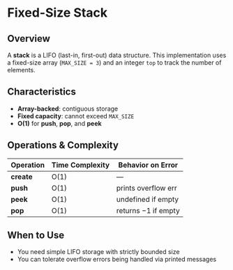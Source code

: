 # Fixed-Size Stack

## Overview

A **stack** is a LIFO (last-in, first-out) data structure. This implementation uses a fixed-size array (`MAX_SIZE = 3`)
and an integer `top` to track the number of elements.

## Characteristics

- **Array-backed**: contiguous storage
- **Fixed capacity**: cannot exceed `MAX_SIZE`
- **O(1)** for **push**, **pop**, and **peek**

## Operations & Complexity

| Operation  | Time Complexity | Behavior on Error   |
|------------|-----------------|---------------------|
| **create** | O(1)            | —                   |
| **push**   | O(1)            | prints overflow err |
| **peek**   | O(1)            | undefined if empty  |
| **pop**    | O(1)            | returns −1 if empty |

## When to Use

- You need simple LIFO storage with strictly bounded size
- You can tolerate overflow errors being handled via printed messages
